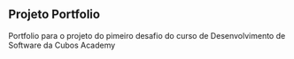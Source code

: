 ## Projeto Portfolio

Portfolio para o projeto do pimeiro desafio do curso de Desenvolvimento de Software da Cubos Academy
